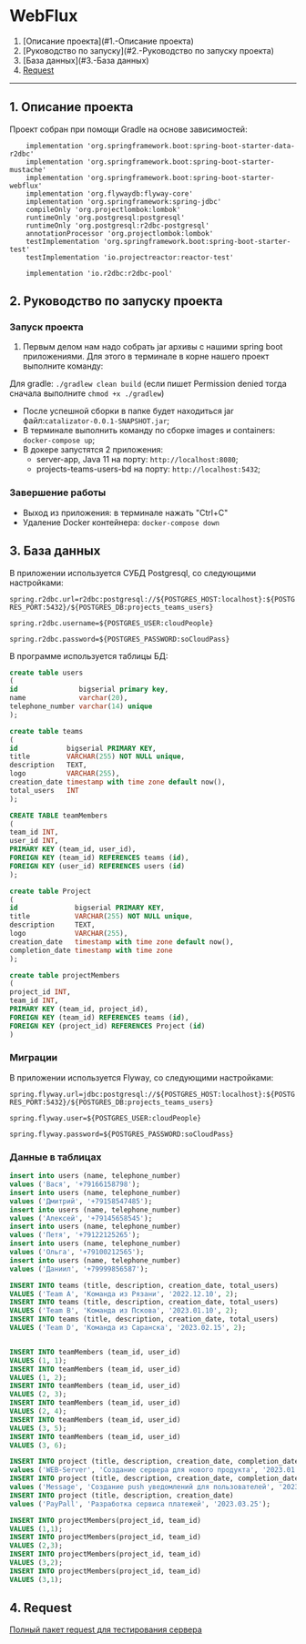 # **WebFlux**

1. [Описание проекта](#1.-Описание проекта)
1. [Руководство по запуску](#2.-Руководство по запуску проекта)
1. [База данных](#3.-База данных)
1. [Request](#4.-Request)
---


## 1. Описание проекта

Проект собран при помощи Gradle на основе зависимостей:

```
    implementation 'org.springframework.boot:spring-boot-starter-data-r2dbc'
    implementation 'org.springframework.boot:spring-boot-starter-mustache'
    implementation 'org.springframework.boot:spring-boot-starter-webflux'
    implementation 'org.flywaydb:flyway-core'
    implementation 'org.springframework:spring-jdbc'
    compileOnly 'org.projectlombok:lombok'
    runtimeOnly 'org.postgresql:postgresql'
    runtimeOnly 'org.postgresql:r2dbc-postgresql'
    annotationProcessor 'org.projectlombok:lombok'
    testImplementation 'org.springframework.boot:spring-boot-starter-test'
    testImplementation 'io.projectreactor:reactor-test'

    implementation 'io.r2dbc:r2dbc-pool'
```

## 2. Руководство по запуску проекта


### Запуск проекта

1. Первым делом нам надо собрать jar архивы с нашими spring boot приложениями. Для этого в терминале в корне нашего проект выполните команду:

Для gradle: `./gradlew clean build` (если пишет Permission denied тогда сначала выполните `chmod +x ./gradlew`)

- После успешной сборки в папке будет находиться jar файл:`catalizator-0.0.1-SNAPSHOT.jar`;
- В терминале выполнить команду по сборке images и containers: ```docker-compose up```;
- В докере запустятся 2 приложения:
    - server-app, Java 11 на порту: ```http://localhost:8080```;
    - projects-teams-users-bd на порту: ```http://localhost:5432```;


### Завершение работы
- Выход из приложения: в терминале нажать "Ctrl+C"
- Удаление Docker контейнера: ```docker-compose down```


## 3. База данных

В приложении используется СУБД Postgresql, со следующими настройками:

`spring.r2dbc.url=r2dbc:postgresql://${POSTGRES_HOST:localhost}:${POSTGRES_PORT:5432}/${POSTGRES_DB:projects_teams_users}`

`spring.r2dbc.username=${POSTGRES_USER:cloudPeople}`

`spring.r2dbc.password=${POSTGRES_PASSWORD:soCloudPass}`

В программе используется таблицы БД:

```sql
create table users
(
id               bigserial primary key,
name             varchar(20),
telephone_number varchar(14) unique
);

create table teams
(
id            bigserial PRIMARY KEY,
title         VARCHAR(255) NOT NULL unique,
description   TEXT,
logo          VARCHAR(255),
creation_date timestamp with time zone default now(),
total_users   INT
);

CREATE TABLE teamMembers
(
team_id INT,
user_id INT,
PRIMARY KEY (team_id, user_id),
FOREIGN KEY (team_id) REFERENCES teams (id),
FOREIGN KEY (user_id) REFERENCES users (id)
);

create table Project
(
id              bigserial PRIMARY KEY,
title           VARCHAR(255) NOT NULL unique,
description     TEXT,
logo            VARCHAR(255),
creation_date   timestamp with time zone default now(),
completion_date timestamp with time zone
);

create table projectMembers
(
project_id INT,
team_id INT,
PRIMARY KEY (team_id, project_id),
FOREIGN KEY (team_id) REFERENCES teams (id),
FOREIGN KEY (project_id) REFERENCES Project (id)
)
```

### Миграции

В приложении используется Flyway, со следующими настройками:

`spring.flyway.url=jdbc:postgresql://${POSTGRES_HOST:localhost}:${POSTGRES_PORT:5432}/${POSTGRES_DB:projects_teams_users}`

`spring.flyway.user=${POSTGRES_USER:cloudPeople}`

`spring.flyway.password=${POSTGRES_PASSWORD:soCloudPass}`

### Данные в таблицах

```sql
insert into users (name, telephone_number)
values ('Вася', '+79166158798');
insert into users (name, telephone_number)
values ('Дмитрий', '+79158547485');
insert into users (name, telephone_number)
values ('Алексей', '+79145658545');
insert into users (name, telephone_number)
values ('Петя', '+79122125265');
insert into users (name, telephone_number)
values ('Ольга', '+79100212565');
insert into users (name, telephone_number)
values ('Даниил', '+79999856587');

INSERT INTO teams (title, description, creation_date, total_users)
VALUES ('Team A', 'Команда из Рязани', '2022.12.10', 2);
INSERT INTO teams (title, description, creation_date, total_users)
VALUES ('Team B', 'Команда из Пскова', '2023.01.10', 2);
INSERT INTO teams (title, description, creation_date, total_users)
VALUES ('Team D', 'Команда из Саранска', '2023.02.15', 2);


INSERT INTO teamMembers (team_id, user_id)
VALUES (1, 1);
INSERT INTO teamMembers (team_id, user_id)
VALUES (1, 2);
INSERT INTO teamMembers (team_id, user_id)
VALUES (2, 3);
INSERT INTO teamMembers (team_id, user_id)
VALUES (2, 4);
INSERT INTO teamMembers (team_id, user_id)
VALUES (3, 5);
INSERT INTO teamMembers (team_id, user_id)
VALUES (3, 6);

INSERT INTO project (title, description, creation_date, completion_date)
values ('WEB-Server', 'Создание сервера для нового продукта', '2023.01.10', '2023.02.22');
INSERT INTO project (title, description, creation_date, completion_date)
values ('Message', 'Создание push уведомлений для пользователей', '2023.02.10', '2023.02.27');
INSERT INTO project (title, description, creation_date)
values ('PayPall', 'Разработка сервиса платежей', '2023.03.25');

INSERT INTO projectMembers(project_id, team_id)
VALUES (1,1);
INSERT INTO projectMembers(project_id, team_id)
VALUES (2,3);
INSERT INTO projectMembers(project_id, team_id)
VALUES (3,2);
INSERT INTO projectMembers(project_id, team_id)
VALUES (3,1);

```

## 4. Request

[Полный пакет request для тестирования сервера](src/main/resources/request.http)

